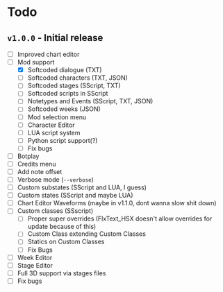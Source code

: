 # Todo

## `v1.0.0` - Initial release
- [ ] Improved chart editor
- [ ] Mod support
	- [X] Softcoded dialogue (TXT)
	- [ ] Softcoded characters (TXT, JSON)
	- [ ] Softcoded stages (SScript, TXT)
	- [ ] Softcoded scripts in SScript
	- [ ] Notetypes and Events (SScript, TXT, JSON)
	- [ ] Softcoded weeks (JSON)
    - [ ] Mod selection menu
    - [ ] Character Editor
	- [ ] LUA script system
	- [ ] Python script support(?)
    - [ ] Fix bugs
- [ ] Botplay
- [ ] Credits menu
- [ ] Add note offset
- [ ] Verbose mode (`--verbose`)
- [ ] Custom substates (SScript and LUA, I guess)
- [ ] Custom states (SScript and maybe LUA)
- [ ] Chart Editor Waveforms (maybe in v1.1.0, dont wanna slow shit down)
- [ ] Custom classes (SSscript)
	- [ ] Proper super overrides (FlxText_HSX doesn't allow overrides for update because of this)
	- [ ] Custom Class extending Custom Classes
	- [ ] Statics on Custom Classes
	- [ ] Fix Bugs
- [ ] Week Editor
- [ ] Stage Editor
- [ ] Full 3D support via stages files
- [ ] Fix bugs